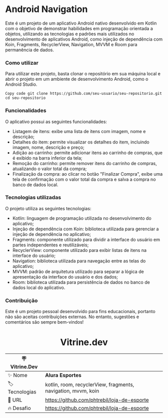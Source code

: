 # Android Navigation

Este é um projeto de um aplicativo Android nativo desenvolvido em Kotlin com o objetivo de demonstrar habilidades em programação orientada a objetos, utilizando as tecnologias e padrões mais utilizados no desenvolvimento de aplicativos Android, como injeção de dependência com Koin, Fragments, RecyclerView, Navigation, MVVM e Room para permanência de dados.

<h3>Como utilizar</h3>

Para utilizar este projeto, basta clonar o repositório em sua máquina local e abrir o projeto em um ambiente de desenvolvimento Android, como o Android Studio.


    Copy code git clone https://github.com/seu-usuario/seu-repositorio.git 
    cd seu-repositorio

<h3>Funcionalidades</h3>

O aplicativo possui as seguintes funcionalidades:

- Listagem de itens: exibe uma lista de itens com imagem, nome e descrição;
- Detalhes do item: permite visualizar os detalhes do item, incluindo imagem, nome, descrição e preço;
- Adição ao carrinho: permite adicionar itens ao carrinho de compras, que é exibido na barra inferior da tela;
- Remoção do carrinho: permite remover itens do carrinho de compras, atualizando o valor total da compra;
- Finalização da compra: ao clicar no botão "Finalizar Compra", exibe uma tela de confirmação com o valor total da compra e salva a compra no banco de dados local.

<h3>Tecnologias utilizadas</h3>

O projeto utiliza as seguintes tecnologias:

- Kotlin: linguagem de programação utilizada no desenvolvimento do aplicativo;
- Injeção de dependência com Koin: biblioteca utilizada para gerenciar a injeção de dependência no aplicativo;
- Fragments: componente utilizado para dividir a interface do usuário em partes independentes e reutilizáveis;
- RecyclerView: componente utilizado para exibir listas de itens na interface do usuário;
- Navigation: biblioteca utilizada para navegação entre as telas do aplicativo;
- MVVM: padrão de arquitetura utilizado para separar a lógica de apresentação da interface do usuário e dos dados;
- Room: biblioteca utilizada para persistência de dados no banco de dados local do aplicativo.

<h3>Contribuição</h3>

Este é um projeto pessoal desenvolvido para fins educacionais, portanto não são aceitas contribuições externas. No entanto, sugestões e comentários são sempre bem-vindos!


<h1 align="center"> Vitrine.dev </h1>

| :placard: Vitrine.Dev |     |
| -------------  | --- |
| :sparkles: Nome        | **Alura Esportes**
| :label: Tecnologias | kotlin, room, recyclerView, fragments, navigation, mvvm, koin
| :rocket: URL         | https://github.com/phtrebil/loja-de-esporte
| :fire: Desafio     | https://github.com/phtrebil/loja-de-esporte
